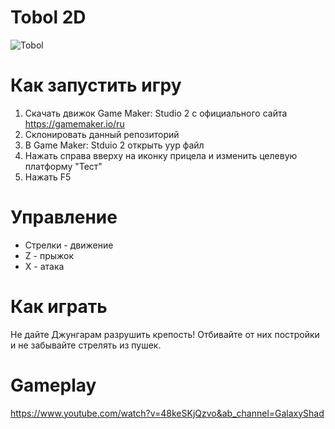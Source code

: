 # Tobol 2D
![Tobol](https://github.com/user-attachments/assets/f2a44eea-c5ba-4b1a-9cc2-304fb1be3506)

# Как запустить игру
1. Скачать движок Game Maker: Studio 2 с официального сайта https://gamemaker.io/ru
2. Склонировать данный репозиторий
3. В Game Maker: Stduio 2 открыть yyp файл
4. Нажать справа вверху на иконку прицела и изменить целевую платформу "Тест"
5. Нажать F5

# Управление
* Стрелки - движение
* Z - прыжок
* X - атака

# Как играть
Не дайте Джунгарам разрушить крепость! Отбивайте от них постройки и не забывайте стрелять из пушек.

# Gameplay
https://www.youtube.com/watch?v=48keSKjQzvo&ab_channel=GalaxyShad
